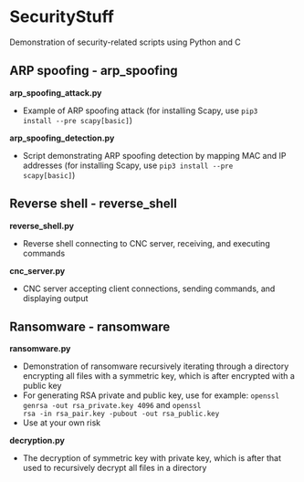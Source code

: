 # SecurityStuff
Demonstration of security-related scripts using Python and C

## ARP spoofing - arp_spoofing
**arp_spoofing_attack.py**
- Example of ARP spoofing attack (for installing Scapy, use <code>pip3 install --pre scapy[basic]</code>)

**arp_spoofing_detection.py**
- Script demonstrating ARP spoofing detection by mapping MAC and IP addresses (for installing Scapy, use <code>pip3 install --pre scapy[basic]</code>)

## Reverse shell - reverse_shell
**reverse_shell.py**
- Reverse shell connecting to CNC server, receiving, and executing commands

**cnc_server.py**
- CNC server accepting client connections, sending commands, and displaying output

## Ransomware - ransomware
**ransomware.py**
- Demonstration of ransomware recursively iterating through a directory encrypting all files with a symmetric key, which is after encrypted with a public key
- For generating RSA private and public key, use for example: <code>openssl genrsa -out rsa_private.key 4096</code> and <code>openssl rsa -in rsa_pair.key -pubout -out rsa_public.key</code>
- Use at your own risk

**decryption.py**
- The decryption of symmetric key with private key, which is after that used to recursively decrypt all files in a directory
